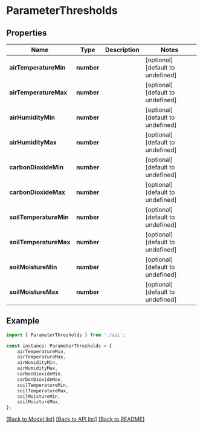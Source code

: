 # ParameterThresholds


## Properties

Name | Type | Description | Notes
------------ | ------------- | ------------- | -------------
**airTemperatureMin** | **number** |  | [optional] [default to undefined]
**airTemperatureMax** | **number** |  | [optional] [default to undefined]
**airHumidityMin** | **number** |  | [optional] [default to undefined]
**airHumidityMax** | **number** |  | [optional] [default to undefined]
**carbonDioxideMin** | **number** |  | [optional] [default to undefined]
**carbonDioxideMax** | **number** |  | [optional] [default to undefined]
**soilTemperatureMin** | **number** |  | [optional] [default to undefined]
**soilTemperatureMax** | **number** |  | [optional] [default to undefined]
**soilMoistureMin** | **number** |  | [optional] [default to undefined]
**soilMoistureMax** | **number** |  | [optional] [default to undefined]

## Example

```typescript
import { ParameterThresholds } from './api';

const instance: ParameterThresholds = {
    airTemperatureMin,
    airTemperatureMax,
    airHumidityMin,
    airHumidityMax,
    carbonDioxideMin,
    carbonDioxideMax,
    soilTemperatureMin,
    soilTemperatureMax,
    soilMoistureMin,
    soilMoistureMax,
};
```

[[Back to Model list]](../README.md#documentation-for-models) [[Back to API list]](../README.md#documentation-for-api-endpoints) [[Back to README]](../README.md)
